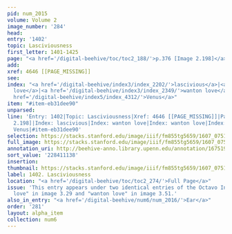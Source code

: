 ```yaml
---
pid: num_2015
volume: Volume 2
image_number: '284'
head:
entry: '1402'
topic: Lasciviousness
first_letter: 1401-1425
page: "<a href='/digital-beehive/toc/toc2_188/'>p.376 [Image 2.198]</a>"
add:
xref: 4646 [[PAGE_MISSING]]
see:
index: "<a href='/digital-beehive/index3/index_2202/'>lascivious</a>|<a href='/digital-beehive/index3/index_2349/'>wanton
  love</a>|<a href='/digital-beehive/index3/index_2349/'>wanton love</a>|<a href='/digital-beehive/index3/index_2368/'>lust</a>|<a
  href='/digital-beehive/index5/index_4312/'>Venus</a>"
item: "#item-eb31dee90"
unparsed:
line: 'Entry: 1402|Topic: Lasciviousness|Xref: 4646 [[PAGE_MISSING]]|Page: p.376 [Image
  2.198]|Index: lascivious|Index: wanton love|Index: wanton love|Index: lust|Index:
  Venus|#item-eb31dee90'
selection: https://stacks.stanford.edu/image/iiif/fm855tg5659/1607_0751/890,1138,2875,649/full/0/default.jpg
full_image: https://stacks.stanford.edu/image/iiif/fm855tg5659/1607_0751/full/full/0/default.jpg
annotation_uri: http://beehive-anno.library.upenn.edu/annotation/1675195693428
sort_value: '228411138'
insertion:
thumbnail: https://stacks.stanford.edu/image/iiif/fm855tg5659/1607_0751/890,1138,600,180/250,/0/default.jpg
label: 1402. Lasciviousness
location: "<a href='/digital-beehive/toc/toc2_274/'>Full Page</a>"
issue: 'This entry appears under two identical entries of the Octavo Index: "wanton
  love" in image 3.29 and "wanton love" in image 3.51.'
also_in_entry: "<a href='/digital-beehive/num6/num_2016/'>Ear</a>"
order: '281'
layout: alpha_item
collection: num6
---
```

